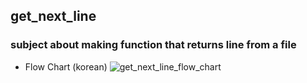 ## get_next_line
### subject about making function that returns line from a file

- Flow Chart (korean)
  ![get_next_line_flow_chart](https://user-images.githubusercontent.com/43575986/112243943-d1075f80-8c91-11eb-8448-1a068dd6dd6d.png)
